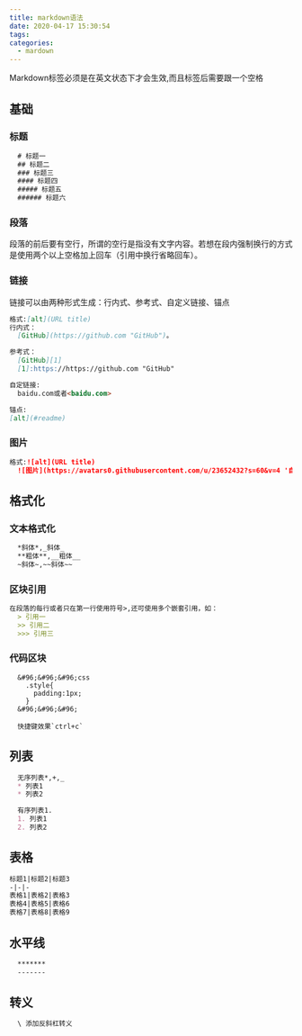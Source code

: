 ```yaml
---
title: markdown语法
date: 2020-04-17 15:30:54
tags:
categories: 
  - mardown
---
```


Markdown标签必须是在英文状态下才会生效,而且标签后需要跟一个空格
 <!-- more -->


## 基础
### 标题
```markdown
  # 标题一
  ## 标题二
  ### 标题三
  #### 标题四
  ##### 标题五
  ###### 标题六
```
### 段落
  段落的前后要有空行，所谓的空行是指没有文字内容。若想在段内强制换行的方式是使用两个以上空格加上回车（引用中换行省略回车）。
### 链接
  链接可以由两种形式生成：行内式、参考式、自定义链接、锚点
  ```markdown
  格式:[alt](URL title)
  行内式：
    [GitHub](https://github.com "GitHub")。

  参考式：
    [GitHub][1]
    [1]:https://https://github.com "GitHub"

  自定链接:
    baidu.com或者<baidu.com>

  锚点:
  [alt](#readme)
  ```
### 图片
```markdown
格式:![alt](URL title)
  ![图片](https://avatars0.githubusercontent.com/u/23652432?s=60&v=4 '自定义图片')
```


## 格式化
### 文本格式化
```markdown
  *斜体*,_斜体_
  **粗体**,__粗体__
  ~斜体~,~~斜体~~
```
### 区块引用
```markdown
在段落的每行或者只在第一行使用符号>,还可使用多个嵌套引用，如：
  > 引用一
  >> 引用二
  >>> 引用三
```
### 代码区块
```
  &#96;&#96;&#96;css
    .style{
      padding:1px;
    }
  &#96;&#96;&#96;

  快捷键效果`ctrl+c`
```


## 列表
```markdown
  无序列表*,+,_
  * 列表1
  * 列表2

  有序列表1.
  1. 列表1
  2. 列表2
```


## 表格
```markdown
标题1|标题2|标题3
-|-|-
表格1|表格2|表格3
表格4|表格5|表格6
表格7|表格8|表格9
```


## 水平线
```markdown
  *******
  -------
```

## 转义
```markdown
  \ 添加反斜杠转义
```